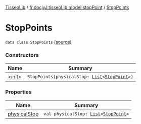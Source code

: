 [TisseoLib](../../index.md) / [fr.docjyJ.tisseoLib.model.stopPoint](../index.md) / [StopPoints](./index.md)

# StopPoints

`data class StopPoints` [(source)](https://github.com/docjyJ/TisseoLib/tree/master/src/main/kotlin/fr/docjyJ/tisseoLib/model/stopPoint/StopPoints.kt#L3)

### Constructors

| Name | Summary |
|---|---|
| [&lt;init&gt;](-init-.md) | `StopPoints(physicalStop: `[`List`](https://kotlinlang.org/api/latest/jvm/stdlib/kotlin.collections/-list/index.html)`<`[`StopPoint`](../-stop-point/index.md)`>)` |

### Properties

| Name | Summary |
|---|---|
| [physicalStop](physical-stop.md) | `val physicalStop: `[`List`](https://kotlinlang.org/api/latest/jvm/stdlib/kotlin.collections/-list/index.html)`<`[`StopPoint`](../-stop-point/index.md)`>` |
